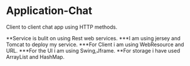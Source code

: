 # Application-Chat
Client to client chat app using HTTP methods. 

**Service is bulit on using Rest web services.
***I am using jersey and Tomcat to deploy my service.
***For Client i am using WebResource and URL.
***For the UI i am using Swing,Jframe.
**For storage i have used ArrayList and HashMap.
